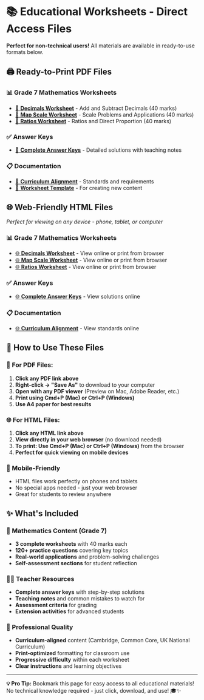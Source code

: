 # 📚 Educational Worksheets - Direct Access Files

**Perfect for non-technical users!** All materials are available in ready-to-use formats below.

## 🖨️ **Ready-to-Print PDF Files**

### **📊 Grade 7 Mathematics Worksheets**
- [📄 **Decimals Worksheet**](educational-worksheets/output/PDFs/worksheets/educational-worksheets/worksheets/mathematics/grade-07/decimals/medium/add-subtract-decimals.pdf) - Add and Subtract Decimals (40 marks)
- [📄 **Map Scale Worksheet**](educational-worksheets/output/PDFs/worksheets/educational-worksheets/worksheets/mathematics/grade-07/map-scale/medium/map-scale-problems.pdf) - Scale Problems and Applications (40 marks)
- [📄 **Ratios Worksheet**](educational-worksheets/output/PDFs/worksheets/educational-worksheets/worksheets/mathematics/grade-07/ratios-proportions/medium/ratio-proportion-problems.pdf) - Ratios and Direct Proportion (40 marks)

### **✅ Answer Keys**
- [📄 **Complete Answer Keys**](educational-worksheets/output/PDFs/worksheets/educational-worksheets/answer-keys/mathematics/grade-07/answer-keys.pdf) - Detailed solutions with teaching notes

### **📋 Documentation**
- [📄 **Curriculum Alignment**](educational-worksheets/output/PDFs/worksheets/educational-worksheets/docs/curriculum-standards/mathematics-alignment.pdf) - Standards and requirements
- [📄 **Worksheet Template**](educational-worksheets/output/PDFs/worksheets/educational-worksheets/templates/mathematics-worksheet-template.pdf) - For creating new content

## 🌐 **Web-Friendly HTML Files**
*Perfect for viewing on any device - phone, tablet, or computer*

### **📊 Grade 7 Mathematics Worksheets**
- [🌐 **Decimals Worksheet**](educational-worksheets/output/HTML/worksheets/educational-worksheets/worksheets/mathematics/grade-07/decimals/medium/add-subtract-decimals.html) - View online or print from browser
- [🌐 **Map Scale Worksheet**](educational-worksheets/output/HTML/worksheets/educational-worksheets/worksheets/mathematics/grade-07/map-scale/medium/map-scale-problems.html) - View online or print from browser
- [🌐 **Ratios Worksheet**](educational-worksheets/output/HTML/worksheets/educational-worksheets/worksheets/mathematics/grade-07/ratios-proportions/medium/ratio-proportion-problems.html) - View online or print from browser

### **✅ Answer Keys**
- [🌐 **Complete Answer Keys**](educational-worksheets/output/HTML/worksheets/educational-worksheets/answer-keys/mathematics/grade-07/answer-keys.html) - View solutions online

### **📋 Documentation**
- [🌐 **Curriculum Alignment**](educational-worksheets/output/HTML/worksheets/educational-worksheets/docs/curriculum-standards/mathematics-alignment.html) - View standards online

## 🎯 **How to Use These Files**

### **📄 For PDF Files:**
1. **Click any PDF link above**
2. **Right-click → "Save As"** to download to your computer
3. **Open with any PDF viewer** (Preview on Mac, Adobe Reader, etc.)
4. **Print using Cmd+P (Mac) or Ctrl+P (Windows)**
5. **Use A4 paper for best results**

### **🌐 For HTML Files:**
1. **Click any HTML link above**
2. **View directly in your web browser** (no download needed)
3. **To print: Use Cmd+P (Mac) or Ctrl+P (Windows)** from the browser
4. **Perfect for quick viewing on mobile devices**

### **📱 Mobile-Friendly**
- HTML files work perfectly on phones and tablets
- No special apps needed - just your web browser
- Great for students to review anywhere

## ✨ **What's Included**

### **🔢 Mathematics Content (Grade 7)**
- **3 complete worksheets** with 40 marks each
- **120+ practice questions** covering key topics
- **Real-world applications** and problem-solving challenges
- **Self-assessment sections** for student reflection

### **👨‍🏫 Teacher Resources**
- **Complete answer keys** with step-by-step solutions
- **Teaching notes** and common mistakes to watch for
- **Assessment criteria** for grading
- **Extension activities** for advanced students

### **📐 Professional Quality**
- **Curriculum-aligned** content (Cambridge, Common Core, UK National Curriculum)
- **Print-optimized** formatting for classroom use
- **Progressive difficulty** within each worksheet
- **Clear instructions** and learning objectives

---

**💡 Pro Tip:** Bookmark this page for easy access to all educational materials! No technical knowledge required - just click, download, and use! 🎓✨